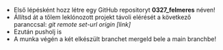 * Első lépésként hozz létre egy GitHub repositoryt **0327_felmeres** néven!
* Állítsd át a tőlem leklónozott projekt távoli elérését a következő paranccsal:
_git remote set-url origin [link]_
* Ezután pusholj is 
* A munka végén a két elkészült branchet mergeld bele a main branchbe!